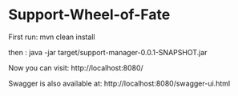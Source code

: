 # Support-Wheel-of-Fate


First run: mvn clean install

then : java -jar target/support-manager-0.0.1-SNAPSHOT.jar

Now you can visit: http://localhost:8080/

Swagger is also available at: http://localhost:8080/swagger-ui.html